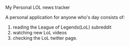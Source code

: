 My Personal LOL news tracker

A personal application for anyone who's day consists of:
1. reading the League of Legends(LoL) subreddit
2. watching new LoL videos
3. checking the LoL twitter page. 
